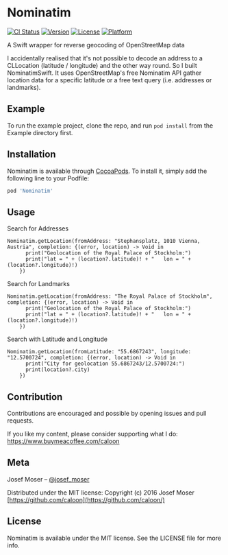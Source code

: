 # Nominatim

[![CI Status](http://img.shields.io/travis/Josef/Nominatim.svg?style=flat)](https://travis-ci.org/Josef/Nominatim)
[![Version](https://img.shields.io/cocoapods/v/Nominatim.svg?style=flat)](http://cocoapods.org/pods/Nominatim)
[![License](https://img.shields.io/cocoapods/l/Nominatim.svg?style=flat)](http://cocoapods.org/pods/Nominatim)
[![Platform](https://img.shields.io/cocoapods/p/Nominatim.svg?style=flat)](http://cocoapods.org/pods/Nominatim)

A Swift wrapper for reverse geocoding of OpenStreetMap data

I accidentally realised that it's not possible to decode an address to a CLLocation (latitude / longitude) and the other way round. So I built NominatimSwift. It uses OpenStreetMap's free Nominatim API gather location data for a specific latitude or a free text query (i.e. addresses or landmarks).

## Example

To run the example project, clone the repo, and run `pod install` from the Example directory first.

## Installation

Nominatim is available through [CocoaPods](http://cocoapods.org). To install
it, simply add the following line to your Podfile:

```ruby
pod 'Nominatim'
```

## Usage

Search for Addresses
```
Nominatim.getLocation(fromAddress: "Stephansplatz, 1010 Vienna, Austria", completion: {(error, location) -> Void in
      print("Geolocation of the Royal Palace of Stockholm:")
      print("lat = " + (location?.latitude)! + "   lon = " + (location?.longitude)!)
    })
```
Search for Landmarks
```
Nominatim.getLocation(fromAddress: "The Royal Palace of Stockholm", completion: {(error, location) -> Void in
      print("Geolocation of the Royal Palace of Stockholm:")
      print("lat = " + (location?.latitude)! + "   lon = " + (location?.longitude)!)
    })
```
Search with Latitude and Longitude
```
Nominatim.getLocation(fromLatitude: "55.6867243", longitude: "12.5700724", completion: {(error, location) -> Void in
      print("City for geolocation 55.6867243/12.5700724:")
      print(location?.city)
    })
```


## Contribution
Contributions are encouraged and possible by opening issues and pull requests.

If you like my content, please consider supporting what I do: https://www.buymeacoffee.com/caloon


## Meta

Josef Moser – [@josef_moser](https://twitter.com/josef_moser)

Distributed under the MIT license: Copyright (c) 2016 Josef Moser
[https://github.com/caloon](https://github.com/caloon/)


## License

Nominatim is available under the MIT license. See the LICENSE file for more info.
